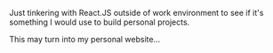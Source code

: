 Just tinkering with React.JS outside of work environment to see if it's something I would use to build personal projects. 

This may turn into my personal website...